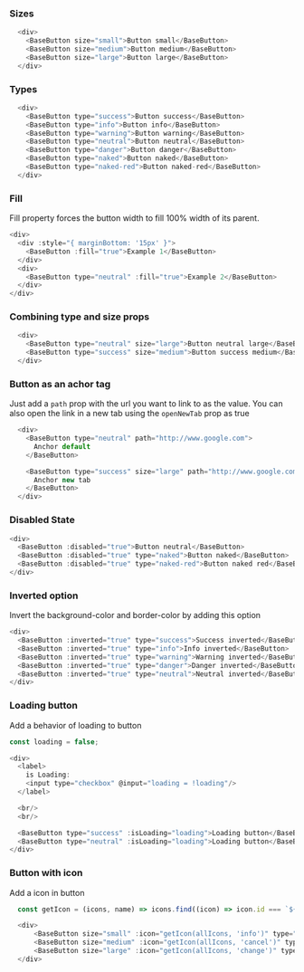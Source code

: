 ### Sizes

```js
  <div>
    <BaseButton size="small">Button small</BaseButton>
    <BaseButton size="medium">Button medium</BaseButton>
    <BaseButton size="large">Button large</BaseButton>
  </div>
```

### Types

```js 
  <div>
    <BaseButton type="success">Button success</BaseButton>
    <BaseButton type="info">Button info</BaseButton>
    <BaseButton type="warning">Button warning</BaseButton>
    <BaseButton type="neutral">Button neutral</BaseButton>
    <BaseButton type="danger">Button danger</BaseButton>
    <BaseButton type="naked">Button naked</BaseButton>
    <BaseButton type="naked-red">Button naked-red</BaseButton>
  </div>
```

### Fill

Fill property forces the button width to fill 100% width of its parent.

```js
<div>
  <div :style="{ marginBottom: '15px' }">
    <BaseButton :fill="true">Example 1</BaseButton>
  </div>
  <div>
    <BaseButton type="neutral" :fill="true">Example 2</BaseButton>
  </div>
</div>
```

### Combining type and size props

```js
  <div>
    <BaseButton type="neutral" size="large">Button neutral large</BaseButton>
    <BaseButton type="success" size="medium">Button success medium</BaseButton>
  </div>
```

### Button as an achor tag

Just add a `path` prop with the url you want to link to as the value.
You can also open the link in a new tab using the `openNewTab` prop as true

```js
  <div>
    <BaseButton type="neutral" path="http://www.google.com">
      Anchor default
    </BaseButton>

    <BaseButton type="success" size="large" path="http://www.google.com" :openNewTab="true">
      Anchor new tab
    </BaseButton>
  </div>
```

### Disabled State

```js
<div>
  <BaseButton :disabled="true">Button neutral</BaseButton>
  <BaseButton :disabled="true" type="naked">Button naked</BaseButton>
  <BaseButton :disabled="true" type="naked-red">Button naked red</BaseButton>
</div>
```

### Inverted option

Invert the background-color and border-color by adding this option

```js
<div>
  <BaseButton :inverted="true" type="success">Success inverted</BaseButton>
  <BaseButton :inverted="true" type="info">Info inverted</BaseButton>
  <BaseButton :inverted="true" type="warning">Warning inverted</BaseButton>
  <BaseButton :inverted="true" type="danger">Danger inverted</BaseButton>
  <BaseButton :inverted="true" type="neutral">Neutral inverted</BaseButton>
</div>
```

### Loading button

Add a behavior of loading to button

```js
const loading = false;

<div>
  <label>
    is Loading:
    <input type="checkbox" @input="loading = !loading"/>
  </label>

  <br/>
  <br/>

  <BaseButton type="success" :isLoading="loading">Loading button</BaseButton>
  <BaseButton type="neutral" :isLoading="loading">Loading button</BaseButton>
</div>
```


### Button with icon

Add a icon in button

```js
  const getIcon = (icons, name) => icons.find((icon) => icon.id === `${name}.icon`);

  <div>
      <BaseButton size="small" :icon="getIcon(allIcons, 'info')" type="success">Button success</BaseButton>
      <BaseButton size="medium" :icon="getIcon(allIcons, 'cancel')" type="neutral">Button success</BaseButton>
      <BaseButton size="large" :icon="getIcon(allIcons, 'change')" type="warning">Button success</BaseButton>
  </div>
```